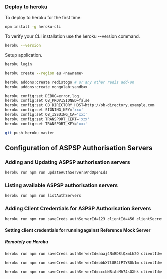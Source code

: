 ### Deploy to heroku

To deploy to heroku for the first time:

```sh
npm install -g heroku-cli
```

To verify your CLI installation use the heroku --version command.

```sh
heroku --version
```

Setup application.

```sh
heroku login

heroku create --region eu <newname>

heroku addons:create redistogo # or any other redis add-on
heroku addons:create mongolab:sandbox

heroku config:set DEBUG=error,log
heroku config:set OB_PROVISIONED=false
heroku config:set OB_DIRECTORY_HOST=http://ob-directory.example.com
heroku config:set SIGNING_KEY='xxx'
heroku config:set OB_ISSUING_CA='xxx'
heroku config:set TRANSPORT_CERT='xxx'
heroku config:set TRANSPORT_KEY='xxx'

git push heroku master
```

## Configuration of ASPSP Authorisation Servers

### Adding and Updating ASPSP authorisation servers

```sh
heroku run npm run updateAuthServersAndOpenIds
```

### Listing available ASPSP authorisation servers

```sh
heroku run npm run listAuthServers
```

### Adding Client Credentials for ASPSP Authorisation Servers

```sh
heroku run npm run saveCreds authServerId=123 clientId=456 clientSecret=789
```

#### Setting client credentials for running against Reference Mock Server

##### Remotely on Heroku

```sh
heroku run npm run saveCreds authServerId=aaaj4NmBD8lQxmLh2O clientId=spoofClientId clientSecret=spoofClientSecret

heroku run npm run saveCreds authServerId=bbbX7tUB4fPIYB0k1m clientId=spoofClientId clientSecret=spoofClientSecret

heroku run npm run saveCreds authServerId=cccbN8iAsMh74sOXhk clientId=spoofClientId clientSecret=spoofClientSecret
```
